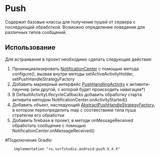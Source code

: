 # Push
Содержит базовые классы для получения пушей от сервера с последующей обработкой. 
Возможно определение поведения для различных типов сообщений.

## Использование
Для встраивания в проект необходимо сделать следующие действия:
1. Проинициализировать [NotificationCenter](src/main/java/ru/surfstudio/android/notification/NotificationCenter.kt)
   с помощью метода configure(), вызвав внутри методы setActiveActivityHolder, setPushHandleStrategyFactory
1. Добавить маркерный интерфейс [PushHandlingActivity](src/main/java/ru/surfstudio/android/notification/ui/notification/PushHandlingActivity.kt)
   к активити-лаунчер (или другой, с которой будет происходить навигация*)
1. В DefaultActivityLifecycleCallbacks добавить обработку старта активити методом 
   NotificationCenter.onActivityStarted()
1. Добавить объект, наследующий [AbstractPushHandleStrategyFactory](src/main/java/ru/surfstudio/android/notification/ui/notification/AbstractPushHandleStrategyFactory.kt),
   в котором переопределить map c соотвествием типа пуша стратегии его обработки
1. Добавить firebase в проект, в методе onMessageReceived обработать сообщение
   с помощью NotificationCenter.onMessageReceived()
   
#Подключение
Gradle:
```
    implementation "ru.surfstudio.android:push:X.X.X"
```